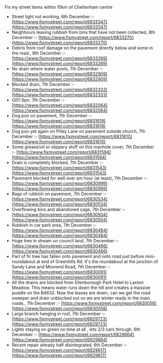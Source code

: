 Fix my street items within 10km of Cheltenham centre

<!-- fix_marker starts -->

- Street light not working, 8th December :- [https://www.fixmystreet.com/report/6833347](https://www.fixmystreet.com/report/6833347)
- Neighbours leaving rubbish from bins that have not been collected, 8th December :- [https://www.fixmystreet.com/report/6833270](https://www.fixmystreet.com/report/6833270)
- Debris from roof damage on the pavement directly below and some in the road., 8th December :- [https://www.fixmystreet.com/report/6833269](https://www.fixmystreet.com/report/6833269)
- No drain where water pools, 7th December :- [https://www.fixmystreet.com/report/6832909](https://www.fixmystreet.com/report/6832909)
- Blocked drain, 7th December :- [https://www.fixmystreet.com/report/6832333](https://www.fixmystreet.com/report/6832333)
- Gl51 6pn, 7th December :- [https://www.fixmystreet.com/report/6832064](https://www.fixmystreet.com/report/6832064)
- Dog poo on pavement, 7th December :- [https://www.fixmystreet.com/report/6831619](https://www.fixmystreet.com/report/6831619)
- Dog poo yet again on Pilley Lane on pavement outside church, 7th December :- [https://www.fixmystreet.com/report/6831610](https://www.fixmystreet.com/report/6831610)
- Some grease/oil or slippery stuff on this manhole cover, 7th December :- [https://www.fixmystreet.com/report/6831594](https://www.fixmystreet.com/report/6831594)
- Drain is completely blocked, 7th December :- [https://www.fixmystreet.com/report/6831543](https://www.fixmystreet.com/report/6831543)
- Pavement blocked for well over am hour (at least), 7th December :- [https://www.fixmystreet.com/report/6830999](https://www.fixmystreet.com/report/6830999)
- Bags of rubbish on pavement, 7th December :- [https://www.fixmystreet.com/report/6830534](https://www.fixmystreet.com/report/6830534)
- Overflowing bins and abandoned cage, 7th December :- [https://www.fixmystreet.com/report/6830504](https://www.fixmystreet.com/report/6830504)
- Rubbish in car park area, 7th December :- [https://www.fixmystreet.com/report/6830484](https://www.fixmystreet.com/report/6830484)
- Huge tree in stream on council land, 7th December :- [https://www.fixmystreet.com/report/6830466](https://www.fixmystreet.com/report/6830466)
- Part of fir tree has fallen onto pavement and onto road just before mini-roundabout at end of Greenhills Rd. It's the roundabout at the junction of Sandy Lane and Moorend Road, 7th December :- [https://www.fixmystreet.com/report/6830091](https://www.fixmystreet.com/report/6830091)
- All the drains are blocked from Ellenborough Park Hotel to Laxton Meadow. This means water runs down the hill and creates a massive puddle on the B4632. Now the leaves are down, can we get the road sweeper and drain unblocked out so we are winter ready in the main roads., 7th December :- [https://www.fixmystreet.com/report/6830058](https://www.fixmystreet.com/report/6830058)
- Large branch hanging in rosf, 7th December :- [https://www.fixmystreet.com/report/6829723](https://www.fixmystreet.com/report/6829723)
- Lights staying on green no time at all , lets 2/3 cars through, 6th December :- [https://www.fixmystreet.com/report/6829664](https://www.fixmystreet.com/report/6829664)
- Recent repair already half disintegrated, 6th December :- [https://www.fixmystreet.com/report/6829617](https://www.fixmystreet.com/report/6829617)

<!-- fix_marker ends -->